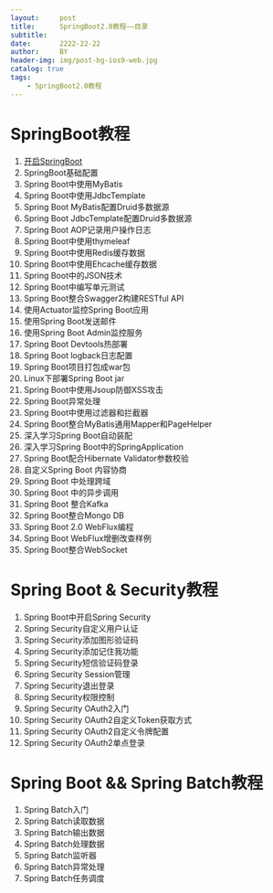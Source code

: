 ```yaml
---
layout:     post
title:      SpringBoot2.0教程——目录
subtitle:   
date:       2222-22-22
author:     BY
header-img: img/post-bg-ios9-web.jpg
catalog: true
tags:
    - SpringBoot2.0教程
---
```


# SpringBoot教程

1. [开启SpringBoot](https://chaohappy.github.io/2020/04/01/SpringBoot2.0%E6%95%99%E7%A8%8B-%E5%BC%80%E5%90%AFSpringBoot/ )
2. SpringBoot基础配置
3. Spring Boot中使用MyBatis
4. Spring Boot中使用JdbcTemplate
5. Spring Boot MyBatis配置Druid多数据源
6. Spring Boot JdbcTemplate配置Druid多数据源
7. Spring Boot AOP记录用户操作日志
8. Spring Boot中使用thymeleaf
9. Spring Boot中使用Redis缓存数据
10. Spring Boot中使用Ehcache缓存数据
11. Spring Boot中的JSON技术
12. Spring Boot中编写单元测试
13. Spring Boot整合Swagger2构建RESTful API
14. 使用Actuator监控Spring Boot应用
15. 使用Spring Boot发送邮件
16. 使用Spring Boot Admin监控服务
17. Spring Boot Devtools热部署
18. Spring Boot logback日志配置
19. Spring Boot项目打包成war包
20. Linux下部署Spring Boot jar
21. Spring Boot中使用Jsoup防御XSS攻击
22. Spring Boot异常处理
23. Spring Boot中使用过滤器和拦截器
24. Spring Boot整合MyBatis通用Mapper和PageHelper
25. 深入学习Spring Boot自动装配
26. 深入学习Spring Boot中的SpringApplication
27. Spring Boot配合Hibernate Validator参数校验
28. 自定义Spring Boot 内容协商
29. Spring Boot 中处理跨域
30. Spring Boot 中的异步调用
31. Spring Boot 整合Kafka
32. Spring Boot整合Mongo DB
33. Spring Boot 2.0 WebFlux编程
34. Spring Boot WebFlux增删改查样例
35. Spring Boot整合WebSocket

# Spring Boot & Security教程

1. Spring Boot中开启Spring Security
2. Spring Security自定义用户认证
3. Spring Security添加图形验证码
4. Spring Security添加记住我功能
5. Spring Security短信验证码登录
6. Spring Security Session管理
7. Spring Security退出登录
8. Spring Security权限控制
9. Spring Security OAuth2入门
10. Spring Security OAuth2自定义Token获取方式
11. Spring Security OAuth2自定义令牌配置
12. Spring Security OAuth2单点登录

# Spring Boot && Spring Batch教程

1. Spring Batch入门
2. Spring Batch读取数据
3. Spring Batch输出数据
4. Spring Batch处理数据
5. Spring Batch监听器
6. Spring Batch异常处理
7. Spring Batch任务调度